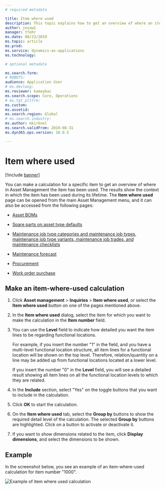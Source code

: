 ```yaml
---
# required metadata

title: Item where used
description: This topic explains how to get an overview of where an item is used in Asset Management.
author: josaw1
manager: tfehr
ms.date: 08/23/2019
ms.topic: article
ms.prod: 
ms.service: dynamics-ax-applications
ms.technology: 

# optional metadata

ms.search.form: 
# ROBOTS: 
audience: Application User
# ms.devlang: 
ms.reviewer: kamaybac
ms.search.scope: Core, Operations
# ms.tgt_pltfrm: 
ms.custom: 
ms.assetid: 
ms.search.region: Global
# ms.search.industry: 
ms.author: mkirknel
ms.search.validFrom: 2019-08-31
ms.dyn365.ops.version: 10.0.5

---
```


# Item where used

[!include [banner](../../includes/banner.md)]

 

You can make a calculation for a specific item to get an overview of where in Asset Management the item has been used. The results show the context in which the item has been used during its lifetime. The **Item where used** page can be opened from the main Asset Management menu, and it can also be accessed from the following pages:

- [Asset BOMs](../objects/object-BOM.md)

- [Spare parts on asset type defaults](../setup-for-objects/object-types.md#spare-parts-on-the-asset-type-setup)

- [Maintenance job type categories and maintenance job types, maintenance job type variants, maintenance job trades, and maintenance checklists](../setup-for-work-orders/job-groups-and-job-types-variants-trades-and-checklists.md)

- [Maintenance forecast](../work-orders/maintenance-forecasts.md)

- [Procurement](../work-orders/procurement.md)

- [Work order purchase](../work-orders/procurement.md)

## Make an item-where-used calculation

1. Click **Asset management** > **Inquiries** > **Item where used**, or select the **Item where used** button on one of the pages mentioned above.

2. In the **Item where used** dialog, select the item for which you want to make the calculation in the **Item number** field.

3. You can use the **Level** field to indicate how detailed you want the item lines to be regarding functional locations. 

    For example, if you insert the number "1" in the field, and you have a multi-level functional location structure, all item lines for a functional location will be shown on the top level. Therefore, relation/quantity on a line may be added up from functional locations located at a lower level. 
    
    If you insert the number "0" in the **Level** field, you will see a detailed result showing all item lines on all the functional location levels to which they are related.

4. In the **Include** section, select "Yes" on the toggle buttons that you want to include in the calculation.

5. Click **OK** to start the calculation.

6. On the **Item where used** tab, select the **Group by** buttons to show the required detail level of the calculation. The selected **Group by** buttons are highlighted. Click on a button to activate or deactivate it.

7. If you want to show dimensions related to the item, click **Display dimensions**, and select the dimensions to be shown.

## Example

In the screenshot below, you see an example of an item-where-used calculation for item number "1000".

![Example of item where used calculation](media/12-controlling-and-reporting.png)

